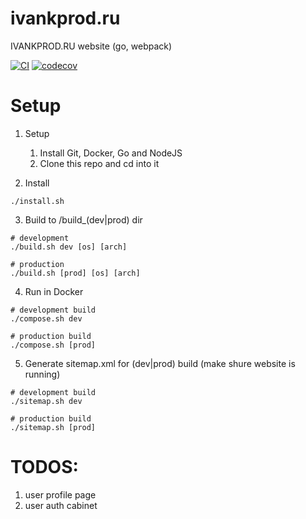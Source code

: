 # ivankprod.ru
IVANKPROD.RU website
(go, webpack)

[![CI](https://github.com/ivankprod/ivankprod.ru/actions/workflows/ci.yml/badge.svg)](https://github.com/ivankprod/ivankprod.ru/actions/workflows/ci.yml)
[![codecov](https://codecov.io/gh/ivankprod/ivankprod.ru/branch/main/graph/badge.svg?token=NLBM9MA475)](https://codecov.io/gh/ivankprod/ivankprod.ru)

# Setup
1. Setup
    1. Install Git, Docker, Go and NodeJS
    2. Clone this repo and cd into it

2. Install
```shell
./install.sh
```
3. Build to /build_(dev|prod) dir
```shell
# development
./build.sh dev [os] [arch]

# production
./build.sh [prod] [os] [arch]
```

4. Run in Docker
```shell
# development build
./compose.sh dev

# production build
./compose.sh [prod]
```

5. Generate sitemap.xml for (dev|prod) build (make shure website is running)
```shell
# development build
./sitemap.sh dev

# production build
./sitemap.sh [prod]
```

# TODOS:
1. user profile page
2. user auth cabinet

